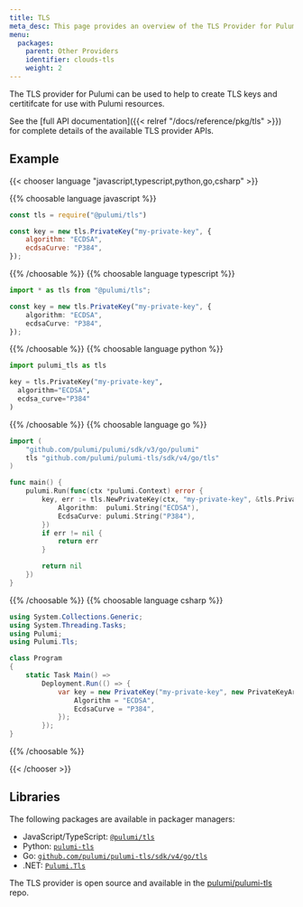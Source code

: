 ```yaml
---
title: TLS
meta_desc: This page provides an overview of the TLS Provider for Pulumi.
menu:
  packages:
    parent: Other Providers
    identifier: clouds-tls
    weight: 2
---
```


The TLS provider for Pulumi can be used to help to create TLS keys and certitifcate for use with Pulumi resources.

See the [full API documentation]({{< relref "/docs/reference/pkg/tls" >}}) for complete details of the available TLS provider APIs.

## Example

{{< chooser language "javascript,typescript,python,go,csharp" >}}

{{% choosable language javascript %}}

```javascript
const tls = require("@pulumi/tls")

const key = new tls.PrivateKey("my-private-key", {
    algorithm: "ECDSA",
    ecdsaCurve: "P384",
});
```

{{% /choosable %}}
{{% choosable language typescript %}}

```typescript
import * as tls from "@pulumi/tls";

const key = new tls.PrivateKey("my-private-key", {
    algorithm: "ECDSA",
    ecdsaCurve: "P384",
});
```

{{% /choosable %}}
{{% choosable language python %}}

```python
import pulumi_tls as tls

key = tls.PrivateKey("my-private-key",
  algorithm="ECDSA",
  ecdsa_curve="P384"
)
```

{{% /choosable %}}
{{% choosable language go %}}

```go
import (
	"github.com/pulumi/pulumi/sdk/v3/go/pulumi"
	tls "github.com/pulumi/pulumi-tls/sdk/v4/go/tls"
)

func main() {
	pulumi.Run(func(ctx *pulumi.Context) error {
		key, err := tls.NewPrivateKey(ctx, "my-private-key", &tls.PrivateKeyArgs{
			Algorithm:  pulumi.String("ECDSA"),
			EcdsaCurve: pulumi.String("P384"),
		})
		if err != nil {
			return err
		}

		return nil
	})
}
```

{{% /choosable %}}
{{% choosable language csharp %}}

```csharp
using System.Collections.Generic;
using System.Threading.Tasks;
using Pulumi;
using Pulumi.Tls;

class Program
{
    static Task Main() =>
        Deployment.Run(() => {
            var key = new PrivateKey("my-private-key", new PrivateKeyArgs{
                Algorithm = "ECDSA",
                EcdsaCurve = "P384",
            });
        });
}
```

{{% /choosable %}}

{{< /chooser >}}

## Libraries

The following packages are available in packager managers:

* JavaScript/TypeScript: [`@pulumi/tls`](https://www.npmjs.com/package/@pulumi/tls)
* Python: [`pulumi-tls`](https://pypi.org/project/pulumi-tls/)
* Go: [`github.com/pulumi/pulumi-tls/sdk/v4/go/tls`](https://github.com/pulumi/pulumi-tls)
* .NET: [`Pulumi.Tls`](https://www.nuget.org/packages/Pulumi.Tls)

The TLS provider is open source and available in the [pulumi/pulumi-tls](https://github.com/pulumi/pulumi-tls) repo.
